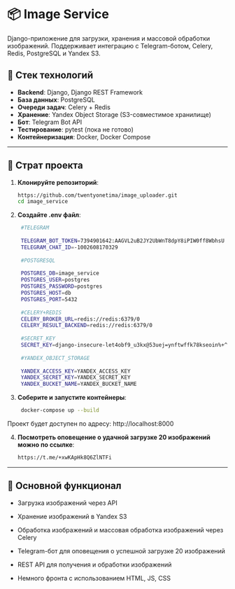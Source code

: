 # 📦 Image Service

Django-приложение для загрузки, хранения и массовой обработки изображений. Поддерживает интеграцию с Telegram-ботом, Celery, Redis, PostgreSQL и Yandex S3.

## 🧰 Стек технологий

- **Backend**: Django, Django REST Framework  
- **База данных**: PostgreSQL  
- **Очереди задач**: Celery + Redis  
- **Хранение**: Yandex Object Storage (S3-совместимое хранилище)  
- **Бот**: Telegram Bot API  
- **Тестирование**: pytest  (пока не готово)
- **Контейнеризация**: Docker, Docker Compose

---

## 🚀 Страт проекта

1. **Клонируйте репозиторий**:

   ```bash
   https://github.com/twentyonetima/image_uploader.git
   cd image_service
   ```
   
2. **Создайте .env файл**:
   ```bash
    #TELEGRAM
    
    TELEGRAM_BOT_TOKEN=7394901642:AAGVL2uB2JY2UbWnT8dpY8iPIW0ff8WbhsU
    TELEGRAM_CHAT_ID=-1002608170329
    
    #POSTGRESQL
    
    POSTGRES_DB=image_service
    POSTGRES_USER=postgres
    POSTGRES_PASSWORD=postgres
    POSTGRES_HOST=db
    POSTGRES_PORT=5432
    
    #CELERY+REDIS
    CELERY_BROKER_URL=redis://redis:6379/0
    CELERY_RESULT_BACKEND=redis://redis:6379/0
    
    #SECRET_KEY
    SECRET_KEY=django-insecure-let4obf9_u3kx@53uej=ynftwffk78kseoin%+^a4s2bj+xb(^
    
    #YANDEX_OBJECT_STORAGE
    
    YANDEX_ACCESS_KEY=YANDEX_ACCESS_KEY
    YANDEX_SECRET_KEY=YANDEX_SECRET_KEY
    YANDEX_BUCKET_NAME=YANDEX_BUCKET_NAME
   ```
   
3. **Соберите и запустите контейнеры**:

   ```bash
    docker-compose up --build
   ```

Проект будет доступен по адресу: http://localhost:8000

4. **Посмотреть оповещение о удачной загрузке 20 изображений можно по ссылке**:

    ```bash
    https://t.me/+xwKApHk8Q6ZlNTFi
    ```

---

## 📂 Основной функционал
- Загрузка изображений через API

- Хранение изображений в Yandex S3

- Обработка изображений и массовая обработка изображений через Celery

- Telegram-бот для оповещения о успешной загрузке 20 изображений

- REST API для получения и обработки изображений

- Немного фронта с использованием HTML, JS, CSS